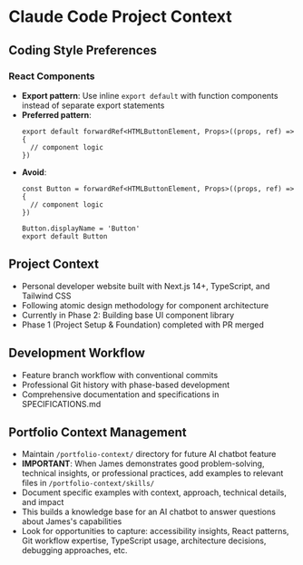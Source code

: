 # Claude Code Project Context

## Coding Style Preferences

### React Components
- **Export pattern**: Use inline `export default` with function components instead of separate export statements
- **Preferred pattern**:
  ```tsx
  export default forwardRef<HTMLButtonElement, Props>((props, ref) => {
    // component logic
  })
  ```
- **Avoid**:
  ```tsx
  const Button = forwardRef<HTMLButtonElement, Props>((props, ref) => {
    // component logic
  })

  Button.displayName = 'Button'
  export default Button
  ```

## Project Context
- Personal developer website built with Next.js 14+, TypeScript, and Tailwind CSS
- Following atomic design methodology for component architecture
- Currently in Phase 2: Building base UI component library
- Phase 1 (Project Setup & Foundation) completed with PR merged

## Development Workflow
- Feature branch workflow with conventional commits
- Professional Git history with phase-based development
- Comprehensive documentation and specifications in SPECIFICATIONS.md

## Portfolio Context Management
- Maintain `/portfolio-context/` directory for future AI chatbot feature
- **IMPORTANT**: When James demonstrates good problem-solving, technical insights, or professional practices, add examples to relevant files in `/portfolio-context/skills/`
- Document specific examples with context, approach, technical details, and impact
- This builds a knowledge base for an AI chatbot to answer questions about James's capabilities
- Look for opportunities to capture: accessibility insights, React patterns, Git workflow expertise, TypeScript usage, architecture decisions, debugging approaches, etc.